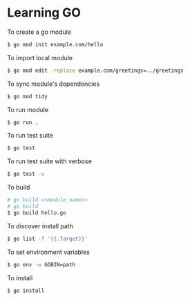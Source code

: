 Learning GO
===========

To create a go module
```bash
$ go mod init example.com/hello
```

To import local module
```bash
$ go mod edit -replace example.com/greetings=../greetings
```

To sync module's dependencies
```bash
$ go mod tidy
```

To run module
````bash
$ go run .
````

To run test suite
```bash
$ go test
```

To run test suite with verbose
```bash
$ go test -v
```

To build
```bash
# go build <<module_name>>
# go build
$ go build hello.go
```

To discover install path
```bash
$ go list -f '{{.Target}}'
```

To set environment variables
```bash
$ go env -w GOBIN=path
```

To install
```bash
$ go install
```